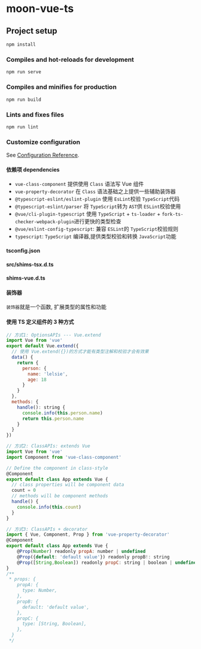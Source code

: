 # moon-vue-ts

## Project setup

```
npm install
```

### Compiles and hot-reloads for development

```
npm run serve
```

### Compiles and minifies for production

```
npm run build
```

### Lints and fixes files

```
npm run lint
```

### Customize configuration

See [Configuration Reference](https://cli.vuejs.org/config/).

#### 依赖项 dependencies

- `vue-class-component` 提供使用 `Class` 语法写 Vue 组件
- `vue-property-decorator` 在 `Class` 语法基础之上提供一些辅助装饰器
- `@typescript-eslint/eslint-plugin` 使用 `EsLint`校验 `TypeScript`代码
- `@typescript-eslint/parser` 将 `TypeScript`转为 `AST`供 `ESLint`校验使用
- `@vue/cli-plugin-typescript` 使用 `TypeScript` + `ts-loader` + `fork-ts-checker-webpack-plugin`进行更快的类型检查
- `@vue/eslint-config-typescript`: 兼容 `ESLint`的 `TypeScript`校验规则
- `typescript`: `TypeScript` 编译器,提供类型校验和转换 `JavaScript`功能

#### tsconfig.json

#### src/shims-tsx.d.ts

#### shims-vue.d.ts

#### 装饰器

`装饰器`就是一个函数, 扩展类型的属性和功能

#### 使用 TS 定义组件的 3 种方式

```js
// 方式1: OptionsAPIs --- Vue.extend
import Vue from 'vue'
export default Vue.extend({
  // 使用 Vue.extend({})的方式才能有类型注解和校验才会有效果
  data() {
    return {
      person: {
        name: 'lelsie',
        age: 18
      }
    }
  },
  methods: {
    handle(): string {
      console.info(this.person.name)
      return this.person.name
    }
  }
})
```

```js
// 方式2: ClassAPIs: extends Vue
import Vue from 'vue'
import Component from 'vue-class-component'

// Define the component in class-style
@Component
export default class App extends Vue {
  // class properties will be component data
  count = 0
  // methods will be component methods
  handle() {
    console.info(this.count)
  }
}
```

```js
// 方式3: ClassAPIs + decorator
import { Vue, Component, Prop } from 'vue-property-decorator'
@Component
export default class App extends Vue {
    @Prop(Number) readonly propA: number | undefined
    @Prop({default: 'default value'}) readonly propB!: string
    @Prop([String,Boolean]) readonly propC: string | boolean | undefined
}
/**
 * props: {
    propA: {
      type: Number,
    },
    propB: {
      default: 'default value',
    },
    propC: {
      type: [String, Boolean],
    },
  }
 */
```
